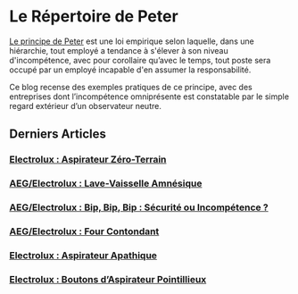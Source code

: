 # Le Répertoire de Peter

[Le principe de Peter][wiki] est une loi empirique selon laquelle, dans une hiérarchie, tout employé a tendance à s'élever à son niveau d'incompétence, avec pour corollaire qu’avec le temps, tout poste sera occupé par un employé incapable d'en assumer la responsabilité.

Ce blog recense des exemples pratiques de ce principe, avec des entreprises dont l’incompétence omniprésente est constatable par le simple regard extérieur d’un observateur neutre.

[wiki]: https://fr.wikipedia.org/wiki/Principe_de_Peter

## Derniers Articles

### [Electrolux : Aspirateur Zéro-Terrain](/electrolux-aspi-0terrain)

### [AEG/Electrolux : Lave-Vaisselle Amnésique](/aeg-lave-vaisselle-3en1)

### [AEG/Electrolux : Bip, Bip, Bip : Sécurité ou Incompétence ?](/aeg-cuisinière)

### [AEG/Electrolux : Four Contondant](/aeg-four)

### [Electrolux : Aspirateur Apathique](/electrolux-aspi-on-off)

### [Electrolux : Boutons d’Aspirateur Pointillieux](/electrolux-aspi-boutons)
